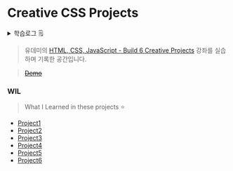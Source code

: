 # Creative CSS Projects

<details>
<summary>학습로그 🗒</summary>
  
`2022.03.26` |  <b>RESTART 🙏</b> → [done]

해당 프로젝트는 지금으로부터 2년여전 코딩의 코자도 모를 때, 시작한 프로젝트였다. 그 당시 뭔가 creative한 CSS를 배워보고 싶어서 유데미 강좌를 구매하고 나서 몇개를 만들고 흐지부지되었다. 시작을 했으면 마무리를 해야겠다 싶었서, 늦었지만 다시 전체적으로 리펙토링하고 나의 creative함(?)을 첨가하여 마무리 해보고자 한다. (Github Page는 덤이닷! 😎)

</details>

> 유데미의 [HTML, CSS, JavaScript - Build 6 Creative Projects](https://www.udemy.com/course/html-css-javascript-course-build-6-creative-projects/) 강좌를 실습하며 기록한 공간입니다.

> [~~Demo~~](https://jjanmo.github.io/six-creative-projects/)

### WIL

> What I Learned in these projects ⭐️

- [Project1](./docs/WIL_P1.md)
- [Project2](./docs/WIL_P2.md)
- [Project3](./docs/WIL_P3.md)
- [Project4](./docs/WIL_P4.md)
- [Project5](./docs/WIL_P5.md)
- [Project6](./docs/WIL_P6.md)
